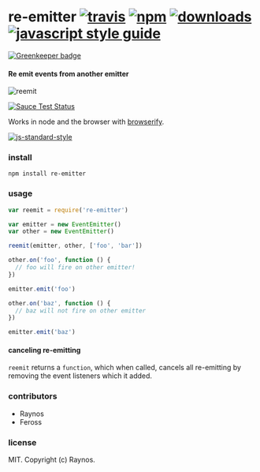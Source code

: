 # re-emitter [![travis][travis-image]][travis-url] [![npm][npm-image]][npm-url] [![downloads][downloads-image]][downloads-url] [![javascript style guide][standard-image]][standard-url]

[![Greenkeeper badge](https://badges.greenkeeper.io/feross/re-emitter.svg)](https://greenkeeper.io/)

[travis-image]: https://img.shields.io/travis/feross/re-emitter/master.svg
[travis-url]: https://travis-ci.org/feross/re-emitter
[npm-image]: https://img.shields.io/npm/v/re-emitter.svg
[npm-url]: https://npmjs.org/package/re-emitter
[downloads-image]: https://img.shields.io/npm/dm/re-emitter.svg
[downloads-url]: https://npmjs.org/package/re-emitter
[standard-image]: https://img.shields.io/badge/code_style-standard-brightgreen.svg
[standard-url]: https://standardjs.com

#### Re emit events from another emitter

![reemit](https://raw.githubusercontent.com/feross/re-emitter/master/img.jpg)

[![Sauce Test Status](https://saucelabs.com/browser-matrix/magnet-uri.svg)](https://saucelabs.com/u/magnet-uri)

Works in node and the browser with [browserify](http://browserify.org/).

[![js-standard-style](https://cdn.rawgit.com/feross/standard/master/badge.svg)](https://github.com/feross/standard)

### install

```
npm install re-emitter
```

### usage

```js
var reemit = require('re-emitter')

var emitter = new EventEmitter()
var other = new EventEmitter()

reemit(emitter, other, ['foo', 'bar'])

other.on('foo', function () {
  // foo will fire on other emitter!
})

emitter.emit('foo')

other.on('baz', function () {
  // baz will not fire on other emitter
})

emitter.emit('baz')
```

#### canceling re-emitting

`reemit` returns a `function`, which when called, cancels all re-emitting by removing the
event listeners which it added.

### contributors

- Raynos
- Feross

### license

MIT. Copyright (c) Raynos.

